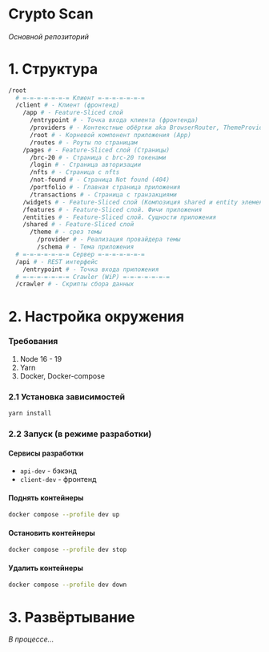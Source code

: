 # Crypto Scan

###### Основной репозиторий

# 1. Структура

```bash
/root
  # =-=-=-=-=-=-= Клиент =-=-=-=-=-=-=
  /client # - Клиент (фронтенд)
    /app # - Feature-Sliced слой
      /entrypoint # - Точка входа клиента (фронтенда)
      /providers # - Контекстные обёртки aka BrowserRouter, ThemeProvider
      /root # - Корневой компонент приложения (App)
      /routes # - Роуты по страницам
    /pages # - Feature-Sliced слой (Страницы)
      /brc-20 # - Страница с brc-20 токенами
      /login # - Страница авторизации
      /nfts # - Страница с nfts
      /not-found # - Страница Not found (404)
      /portfolio # - Главная страница приложения
      /transactions # - Страница с транзакциями
    /widgets # - Feature-Sliced слой (Композиция shared и entity элементов с бизнес логикой)
    /features # - Feature-Sliced слой. Фичи приложения
    /entities # - Feature-Sliced слой. Сущности приложения
    /shared # - Feature-Sliced слой
      /theme # - срез темы
        /provider # - Реализация провайдера темы
        /schema # - Тема приложения
  # =-=-=-=-=-=-= Сервер =-=-=-=-=-=-= 
  /api # - REST интерфейс
    /entrypoint # - Точка входа приложения
  # =-=-=-=-=-=-= Crawler (WiP) =-=-=-=-=-=-= 
  /crawler # - Скрипты сбора данных
```

# 2. Настройка окружения

### Требования

1. Node 16 - 19
2. Yarn
3. Docker, Docker-compose

### 2.1 Установка зависимостей

```bash
yarn install
```

### 2.2 Запуск (в режиме разработки)

#### Сервисы разработки

* `api-dev` - бэкэнд
* `client-dev` - фронтенд

#### Поднять контейнеры

```bash
docker compose --profile dev up
```

#### Остановить контейнеры

```bash
docker compose --profile dev stop
```

#### Удалить контейнеры

```bash
docker compose --profile dev down
```

# 3. Развёртывание

*В процессе...*
